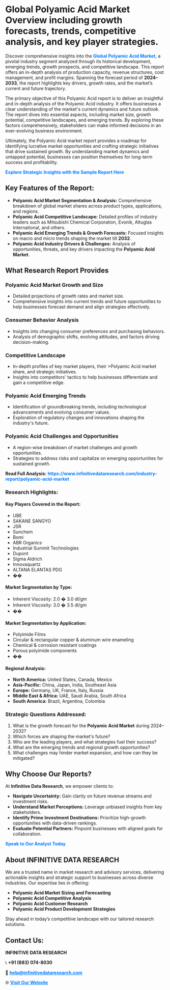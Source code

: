 <h1>Global Polyamic Acid Market Overview including growth forecasts, trends, competitive analysis, and key player strategies.</h1>
<p>
Discover comprehensive insights into the 
<a href="https://www.infinitivedataresearch.com/industry-report/polyamic-acid-market" rel="dofollow" style="color: #007BFF; text-decoration: none;"><strong>Global Polyamic Acid Market</strong></a>, a pivotal industry segment analyzed through its historical development, emerging trends, growth prospects, and competitive landscape. This report offers an in-depth analysis of production capacity, revenue structures, cost management, and profit margins. Spanning the forecast period of <strong>2024–2033</strong>, the report highlights key drivers, growth rates, and the market’s current and future trajectory.
</p>
<p>
The primary objective of this Polyamic Acid report is to deliver an insightful and in-depth analysis of the Polyamic Acid industry. It offers businesses a clear understanding of the market's current dynamics and future outlook. The report dives into essential aspects, including market size, growth potential, competitive landscapes, and emerging trends. By exploring these factors comprehensively, stakeholders can make informed decisions in an ever-evolving business environment.
</p>
<p>
Ultimately, the Polyamic Acid market report provides a roadmap for identifying lucrative market opportunities and crafting strategic initiatives that drive sustained growth. By understanding market dynamics and untapped potential, businesses can position themselves for long-term success and profitability.
</p>
<p>
<a href="https://www.infinitivedataresearch.com/request-sample/reportId=109847" style="color: #007BFF; text-decoration: none;"><strong>Explore Strategic Insights with the Sample Report Here</strong></a>
</p>

<h2>Key Features of the Report:</h2>
<ul>
<li><strong>Polyamic Acid Market Segmentation & Analysis:</strong> Comprehensive breakdown of global market shares across product types, applications, and regions.</li>
<li><strong>Polyamic Acid Competitive Landscape:</strong> Detailed profiles of industry leaders such as Mitsubishi Chemical Corporation, Evonik, Altuglas International, and others.</li>
<li><strong>Polyamic Acid Emerging Trends & Growth Forecasts:</strong> Focused insights on macro and micro trends shaping the market till <strong>2032</strong>.</li>
<li><strong>Polyamic Acid Industry Drivers & Challenges:</strong> Analysis of opportunities, threats, and key drivers impacting the <strong>Polyamic Acid Market</strong>.</li>
</ul>

<h2>What Research Report Provides</h2>
<h3>Polyamic Acid Market Growth and Size</h3>
<ul>
<li>Detailed projections of growth rates and market size.</li>
<li>Comprehensive insights into current trends and future opportunities to help businesses forecast demand and align strategies effectively.</li>
</ul>

<h3>Consumer Behavior Analysis</h3>
<ul>
<li>Insights into changing consumer preferences and purchasing behaviors.</li>
<li>Analysis of demographic shifts, evolving attitudes, and factors driving decision-making.</li>
</ul>

<h3>Competitive Landscape</h3>
<ul>
<li>In-depth profiles of key market players, their >Polyamic Acid market share, and strategic initiatives.</li>
<li>Insights into competitors' tactics to help businesses differentiate and gain a competitive edge.</li>
</ul>

<h3>Polyamic Acid Emerging Trends</h3>
<ul>
<li>Identification of groundbreaking trends, including technological advancements and evolving consumer values.</li>
<li>Exploration of regulatory changes and innovations shaping the industry's future.</li>
</ul>

<h3>Polyamic Acid Challenges and Opportunities</h3>
<ul>
<li>A region-wise breakdown of market challenges and growth opportunities.</li>
<li>Strategies to address risks and capitalize on emerging opportunities for sustained growth.</li>
</ul>
<p><strong>Read Full Analysis:</strong> <a href="https://www.infinitivedataresearch.com/industry-report/polyamic-acid-market" rel="dofollow" style="color: #007BFF; text-decoration: none;"><strong>https://www.infinitivedataresearch.com/industry-report/polyamic-acid-market</strong></a></p>
<h3>Research Highlights:</h3>
<h4>Key Players Covered in the Report:</h4>
<ul><li>UBE</li><li>SAKANE SANGYO</li><li>JSR</li><li>Sunchem</li><li>Bomi</li><li>ABR Organics</li><li>Industrial Summit Technologies</li><li>Dupont</li><li>Sigma Aldrich</li><li>Innovaquartz</li><li>ALTANA ELANTAS PDG</li><li>��</li></ul>
<h4>Market Segmentation by Type:</h4>
<ul><li>Inherent Viscosity: 2.0 � 3.0 dl/gm</li><li>Inherent Viscosity: 3.0 � 3.5 dl/gm</li><li>��</li></ul>
<h4>Market Segmentation by Application:</h4>
<ul><li>Polyimide Films</li><li>Circular &amp; rectangular copper &amp; aluminum wire enameling</li><li>Chemical &amp; corrosion resistant coatings</li><li>Porous polyimide components</li><li>��</li></ul>

<h4>Regional Analysis:</h4>
<ul>
<li><strong>North America:</strong> United States, Canada, Mexico</li>
<li><strong>Asia-Pacific:</strong> China, Japan, India, Southeast Asia</li>
<li><strong>Europe:</strong> Germany, UK, France, Italy, Russia</li>
<li><strong>Middle East & Africa:</strong> UAE, Saudi Arabia, South Africa</li>
<li><strong>South America:</strong> Brazil, Argentina, Colombia</li>
</ul>

<h3>Strategic Questions Addressed:</h3>
<ol>
<li>What is the growth forecast for the <strong>Polyamic Acid Market</strong> during 2024–2032?</li>
<li>Which forces are shaping the market's future?</li>
<li>Who are the leading players, and what strategies fuel their success?</li>
<li>What are the emerging trends and regional growth opportunities?</li>
<li>What challenges may hinder market expansion, and how can they be mitigated?</li>
</ol>

<h2>Why Choose Our Reports?</h2>
<p>At <strong>Infinitive Data Research</strong>, we empower clients to:</p>
<ul>
<li><strong>Navigate Uncertainty:</strong> Gain clarity on future revenue streams and investment risks.</li>
<li><strong>Understand Market Perceptions:</strong> Leverage unbiased insights from key stakeholders.</li>
<li><strong>Identify Prime Investment Destinations:</strong> Prioritize high-growth opportunities with data-driven rankings.</li>
<li><strong>Evaluate Potential Partners:</strong> Pinpoint businesses with aligned goals for collaboration.</li>
</ul>
<p><a href="https://www.infinitivedataresearch.com/industry-report/polyamic-acid-market" rel="dofollow" style="color: #007BFF; text-decoration: none;"><strong>Speak to Our Analyst Today</strong></a></p>

<h2>About INFINITIVE DATA RESEARCH</h2>
<p>We are a trusted name in market research and advisory services, delivering actionable insights and strategic support to businesses across diverse industries. Our expertise lies in offering:</p>
<ul>
<li><strong>Polyamic Acid Market Sizing and Forecasting</strong></li>
<li><strong>Polyamic Acid Competitive Analysis</strong></li>
<li><strong>Polyamic Acid Customer Research</strong></li>
<li><strong>Polyamic Acid Product Development Strategies</strong></li>
</ul>
<p>Stay ahead in today’s competitive landscape with our tailored research solutions.</p>

<h2>Contact Us:</h2>
<p><strong>INFINITIVE DATA RESEARCH</strong></p>
<p>📞 <strong>+91 (883) 074-8030</strong></p>
<p>📧 <strong><a href="mailto:help@infinitivedataresearch.com" style="color: #007BFF;">help@infinitivedataresearch.com</a></strong></p>
<p>🌐 <strong><a href="https://www.infinitivedataresearch.com" rel="dofollow" style="color: #007BFF;">Visit Our Website</a></strong></p>